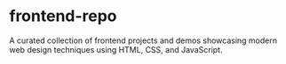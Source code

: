 # frontend-repo
A curated collection of frontend projects and demos showcasing modern web design techniques using HTML, CSS, and JavaScript.
